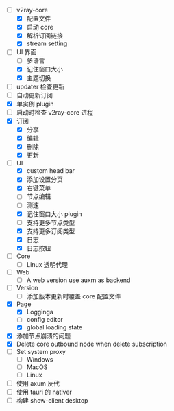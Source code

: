 - [ ] v2ray-core
	- [x] 配置文件
	- [x] 启动 core
	- [x] 解析订阅链接
	- [x] stream setting
- [ ] UI 界面
	- [ ] 多语言
	- [x] 记住窗口大小
	- [x] 主题切换
- [ ] updater 检查更新
- [ ] 自动更新订阅
- [x] 单实例 plugin
- [ ] 启动时检查 v2ray-core 进程
- [x] 订阅
	- [x] 分享
	- [x] 编辑
	- [x] 删除
	- [x] 更新
- [ ] UI
	- [x] custom head bar
	- [x] 添加设置分页
	- [x] 右键菜单
	- [ ] 节点编辑
	- [ ] 测速
	- [x] 记住窗口大小 plugin
	- [ ] 支持更多节点类型
	- [x] 支持更多订阅类型
	- [x] 日志
	- [x] 日志按钮
- [ ] Core
	- [ ] Linux 透明代理
- [ ] Web
	- [ ] A web version use auxm as backend
- [ ] Version
	- [ ] 添加版本更新时覆盖 core 配置文件
- [x] Page
	- [x] Logginga
	- [ ] config editor
	- [x] global loading state
- [x] 添加节点崩溃的问题
- [x] Delete core outbound node when delete subscription
- [ ] Set system proxy
	- [ ] Windows
	- [ ] MacOS
	- [ ] Linux

- [ ] 使用 axum 反代
- [ ] 使用 tauri 的 nativer
- [ ] 构建 show-client desktop